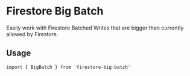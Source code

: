 # Firestore Big Batch

Easily work with Firestore Batched Writes that are bigger than currently allowed
by Firestore.

## Usage

```
import { BigBatch } from 'firestore-big-batch'

```


